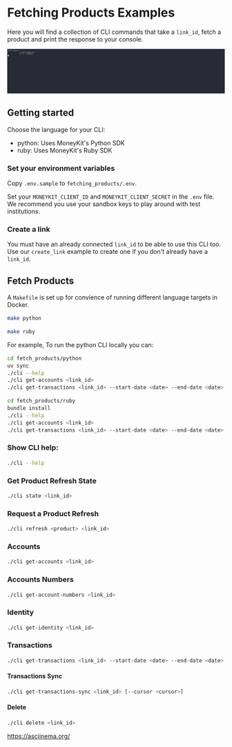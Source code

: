 # Fetching Products Examples

Here you will find a collection of CLI commands that take a `link_id`, fetch a product and print the response to your
console.

<img src="asciinema_recording.gif" />

## Getting started

Choose the language for your CLI:
- python: Uses MoneyKit's Python SDK
- ruby: Uses MoneyKit's Ruby SDK

### Set your environment variables

Copy `.env.sample` to `fetching_products/.env`.

Set your `MONEYKIT_CLIENT_ID` and `MONEYKIT_CLIENT_SECRET` in the `.env` file.
We recommend you use your sandbox keys to play around with test institutions.

### Create a link

You must have an already connected `link_id` to be able to use this CLI too. Use our `create_link` example to create one
if you don't already have a `link_id`.

## Fetch Products

A `Makefile` is set up for convience of running different language targets in Docker.

```sh
make python
```

```sh
make ruby
```

For example, To run the python CLI locally you can:
```sh
cd fetch_products/python
uv sync
./cli --help
./cli get-accounts <link_id>
./cli get-transactions <link_id> --start-date <date> --end-date <date>
```

```sh
cd fetch_products/ruby
bundle install
./cli --help
./cli get-accounts <link_id>
./cli get-transactions <link_id> --start-date <date> --end-date <date>
```

### Show CLI help:
```sh
./cli --help
```

### Get Product Refresh State

```sh
./cli state <link_id>
```

### Request a Product Refresh

```sh
./cli refresh <product> <link_id>
```

### Accounts

```sh
./cli get-accounts <link_id>
```

### Accounts Numbers

```sh
./cli get-account-numbers <link_id>
```

### Identity

```sh
./cli get-identity <link_id>
```

### Transactions

```sh
./cli get-transactions <link_id> --start-date <date> --end-date <date>
```

#### Transactions Sync

```sh
./cli get-transactions-sync <link_id> [--cursor <cursor>]
```

#### Delete

```sh
./cli delete <link_id>
```

https://asciinema.org/
